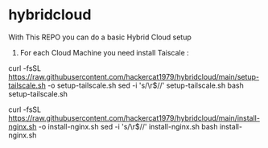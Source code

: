 # hybridcloud

With This REPO you can do a basic Hybrid Cloud setup

1) For each Cloud Machine you need install Taiscale :

curl -fsSL https://raw.githubusercontent.com/hackercat1979/hybridcloud/main/setup-tailscale.sh -o setup-tailscale.sh
sed -i 's/\r$//' setup-tailscale.sh
bash setup-tailscale.sh

curl -fsSL https://raw.githubusercontent.com/hackercat1979/hybridcloud/main/install-nginx.sh -o install-nginx.sh
sed -i 's/\r$//' install-nginx.sh
bash install-nginx.sh
